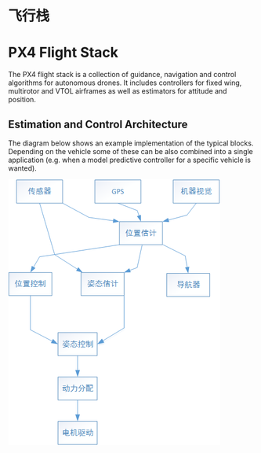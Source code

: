 # 飞行栈

# PX4 Flight Stack

The PX4 flight stack is a collection of guidance, navigation and control algorithms for autonomous drones. It includes controllers for fixed wing, multirotor and VTOL airframes as well as estimators for attitude and position.

## Estimation and Control Architecture

The diagram below shows an example implementation of the typical blocks. Depending on the vehicle some of these can be also combined into a single application (e.g. when a model predictive controller for a specific vehicle is wanted).

![estimator](../pictures/diagrams/estimator.png)